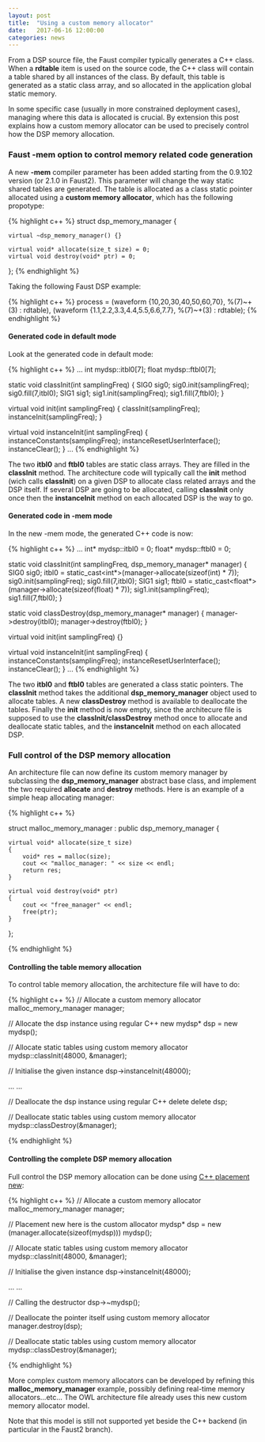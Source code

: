 ```yaml
---
layout: post
title:  "Using a custom memory allocator"
date:   2017-06-16 12:00:00
categories: news
---
```


From a DSP source file, the Faust compiler typically generates a C++ class. When a **rdtable** item is used on the source code, the C++ class will contain a table shared by all instances of the class. By default, this table is generated as a static class array, and so allocated in the application global static memory. 

In some specific case (usually in more constrained deployment cases), managing where this data is allocated is crucial. By extension this post explains how a custom memory allocator can be used to precisely control how the DSP memory allocation.

### Faust -mem option to control memory related code generation ###

A new **-mem** compiler parameter has been added starting from the 0.9.102 version (or 2.1.0 in Faust2). This parameter will change the way static shared tables are generated. The table is allocated as a class static pointer allocated using a **custom memory allocator**, which has the following propotype: 

{% highlight c++ %}
struct dsp_memory_manager {

    virtual ~dsp_memory_manager() {}

    virtual void* allocate(size_t size) = 0;
    virtual void destroy(void* ptr) = 0;
};
{% endhighlight %}

Taking the following Faust DSP example:

{% highlight c++ %}
process = (waveform {10,20,30,40,50,60,70}, %(7)~+(3) : rdtable), 
          (waveform {1.1,2.2,3.3,4.4,5.5,6.6,7.7}, %(7)~+(3) : rdtable);
{% endhighlight %}

#### Generated code in default mode ####

Look at the generated code in default mode:

{% highlight c++ %}
...
int mydsp::itbl0[7];
float mydsp::ftbl0[7];

static void classInit(int samplingFreq) {
    SIG0 sig0;
    sig0.init(samplingFreq);
    sig0.fill(7,itbl0);
    SIG1 sig1;
    sig1.init(samplingFreq);
    sig1.fill(7,ftbl0);
}

virtual void init(int samplingFreq) {
    classInit(samplingFreq);
    instanceInit(samplingFreq);
}

virtual void instanceInit(int samplingFreq) {
    instanceConstants(samplingFreq);
    instanceResetUserInterface();
    instanceClear();
}
...
{% endhighlight %}

The two **itbl0** and **ftbl0** tables are static class arrays. They are filled in the **classInit** method. The architecture code will typically call the **init** method (wich calls **classInit**) on a given DSP to allocate class related arrays and the DSP itself. If several DSP are going to be allocated, calling **classInit** only once then the **instanceInit** method on each allocated DSP is the way to go.

#### Generated code in -mem mode ####

In the new -mem mode, the generated C++ code is now:

{% highlight c++ %}
...
int* mydsp::itbl0 = 0;
float* mydsp::ftbl0 = 0;

static void classInit(int samplingFreq, dsp_memory_manager* manager) {
    SIG0 sig0;
    itbl0 = static_cast<int*>(manager->allocate(sizeof(int) * 7));
    sig0.init(samplingFreq);
    sig0.fill(7,itbl0);
    SIG1 sig1;
    ftbl0 = static_cast<float*>(manager->allocate(sizeof(float) * 7));
    sig1.init(samplingFreq);
    sig1.fill(7,ftbl0);
}

static void classDestroy(dsp_memory_manager* manager) {
    manager->destroy(itbl0);
    manager->destroy(ftbl0);
}

virtual void init(int samplingFreq) {}

virtual void instanceInit(int samplingFreq) {
    instanceConstants(samplingFreq);
    instanceResetUserInterface();
    instanceClear();
}
...
{% endhighlight %}

The two **itbl0** and **ftbl0** tables are generated a class static pointers. The **classInit** method takes the additional **dsp_memory_manager** object used to allocate tables. A new **classDestroy** method is available to deallocate the tables. Finally the **init** method is now empty, since the architecure file is supposed to use the **classInit/classDestroy** method once to allocate and deallocate static tables, and the **instanceInit** method on each allocated DSP.

### Full control of the DSP memory allocation ###

An architecture file can now define its custom memory manager by subclassing the **dsp_memory_manager**  abstract base class, and implement the two required **allocate** and **destroy** methods. Here is an example of a simple heap allocating manager:

{% highlight c++ %}

struct malloc_memory_manager : public dsp_memory_manager {

    virtual void* allocate(size_t size)
    {
        void* res = malloc(size);
        cout << "malloc_manager: " << size << endl;
        return res;
    }

    virtual void destroy(void* ptr)
    {
        cout << "free_manager" << endl;
        free(ptr);
    }

};

{% endhighlight %}

#### Controlling the table memory allocation ####


To control table memory allocation, the architecture file will have to do:

{% highlight c++ %}
// Allocate a custom memory allocator
malloc_memory_manager manager; 

// Allocate the dsp instance using regular C++ new
mydsp* dsp = new mydsp();

// Allocate static tables using custom memory allocator
mydsp::classInit(48000, &manager);

// Initialise the given instance
dsp->instanceInit(48000);

...
...

// Deallocate the dsp instance using regular C++ delete
delete dsp;

// Deallocate static tables using custom memory allocator
mydsp::classDestroy(&manager);

{% endhighlight %}

#### Controlling the complete DSP memory allocation ####


Full control the DSP memory allocation can be done using [C++ placement new](https://en.wikipedia.org/wiki/Placement_syntax):

{% highlight c++ %}
// Allocate a custom memory allocator
malloc_memory_manager manager; 

// Placement new here is the custom allocator
mydsp* dsp = new (manager.allocate(sizeof(mydsp))) mydsp();

// Allocate static tables using custom memory allocator
mydsp::classInit(48000, &manager);

// Initialise the given instance
dsp->instanceInit(48000);

...
...

// Calling the destructor
dsp->~mydsp();

// Deallocate the pointer itself using custom memory allocator
manager.destroy(dsp);

// Deallocate static tables using custom memory allocator
mydsp::classDestroy(&manager);

{% endhighlight %}


More complex custom memory allocators can be developed by refining this **malloc_memory_manager** example, possibly defining real-time memory allocators...etc... The OWL architecture file already uses this new custom memory allocator model.

Note that this model is still not supported yet beside the C++ backend (in particular in the Faust2 branch).

